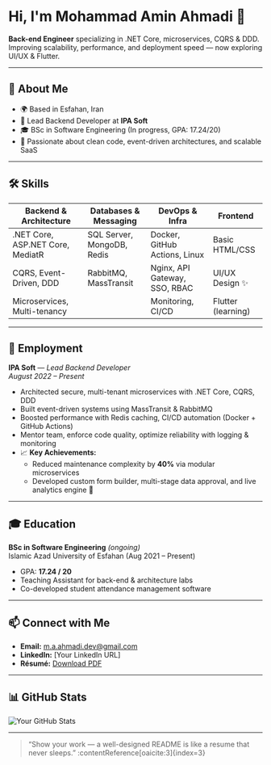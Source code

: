 # Hi, I'm Mohammad Amin Ahmadi 👋

**Back-end Engineer** specializing in .NET Core, microservices, CQRS & DDD.  
Improving scalability, performance, and deployment speed — now exploring UI/UX & Flutter.

---

## 🚀 About Me
- 🌍 Based in Esfahan, Iran  
- 💼 Lead Backend Developer at **IPA Soft**  
- 🎓 BSc in Software Engineering (In progress, GPA: 17.24/20)  
- 🎯 Passionate about clean code, event-driven architectures, and scalable SaaS

---

## 🛠 Skills
| Backend & Architecture | Databases & Messaging | DevOps & Infra | Frontend |
|------------------------|-----------------------|----------------|----------|
| .NET Core, ASP.NET Core, MediatR | SQL Server, MongoDB, Redis | Docker, GitHub Actions, Linux | Basic HTML/CSS |
| CQRS, Event-Driven, DDD | RabbitMQ, MassTransit | Nginx, API Gateway, SSO, RBAC | UI/UX Design ✨ |
| Microservices, Multi-tenancy | | Monitoring, CI/CD | Flutter (learning) |

---

## 💼 Employment
**IPA Soft** — *Lead Backend Developer*  
_August 2022 – Present_  
- Architected secure, multi-tenant microservices with .NET Core, CQRS, DDD  
- Built event-driven systems using MassTransit & RabbitMQ  
- Boosted performance with Redis caching, CI/CD automation (Docker + GitHub Actions)  
- Mentor team, enforce code quality, optimize reliability with logging & monitoring  
- 📈 **Key Achievements:**  
  - Reduced maintenance complexity by **40%** via modular microservices  
  - Developed custom form builder, multi-stage data approval, and live analytics engine 🎯

---

## 🎓 Education
**BSc in Software Engineering** _(ongoing)_  
Islamic Azad University of Esfahan (Aug 2021 – Present)  
- GPA: **17.24 / 20**  
- Teaching Assistant for back-end & architecture labs  
- Co-developed student attendance management software

---

## 📫 Connect with Me
- **Email:** m.a.ahmadi.dev@gmail.com  
- **LinkedIn:** [Your LinkedIn URL]  
- **Résumé:** [Download PDF](link-to-resume.pdf)

---

## 📊 GitHub Stats
![Your GitHub Stats](https://github-readme-stats.vercel.app/api?username=yourusername&show_icons=true&theme=radical)

---

> “Show your work — a well-designed README is like a resume that never sleeps.” :contentReference[oaicite:3]{index=3}
